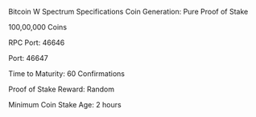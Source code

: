 Bitcoin W Spectrum Specifications
Coin Generation: Pure Proof of Stake

100,00,000 Coins 

RPC Port: 46646

Port: 46647

Time to Maturity: 60 Confirmations

Proof of Stake Reward: Random

Minimum Coin Stake Age: 2 hours

